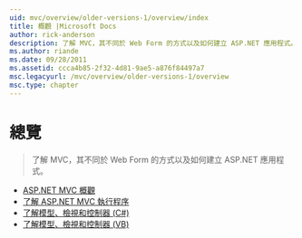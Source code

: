 ```yaml
---
uid: mvc/overview/older-versions-1/overview/index
title: 概觀 |Microsoft Docs
author: rick-anderson
description: 了解 MVC，其不同於 Web Form 的方式以及如何建立 ASP.NET 應用程式。
ms.author: riande
ms.date: 09/28/2011
ms.assetid: ccca4b85-2f32-4d81-9ae5-a876f84497a7
msc.legacyurl: /mvc/overview/older-versions-1/overview
msc.type: chapter
---
```

<a name="overview"></a>總覽
====================
> 了解 MVC，其不同於 Web Form 的方式以及如何建立 ASP.NET 應用程式。


- [ASP.NET MVC 概觀](asp-net-mvc-overview.md)
- [了解 ASP.NET MVC 執行程序](understanding-the-asp-net-mvc-execution-process.md)
- [了解模型、檢視和控制器 (C#)](understanding-models-views-and-controllers-cs.md)
- [了解模型、檢視和控制器 (VB)](understanding-models-views-and-controllers-vb.md)
